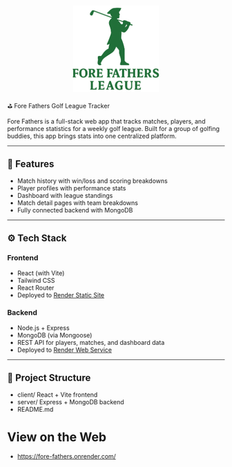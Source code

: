 <p align="center">
  <img src="client/public/icon2.png" alt="Fore Fathers Logo" width="200"/>
</p>
 ⛳ Fore Fathers Golf League Tracker

Fore Fathers is a full-stack web app that tracks matches, players, and performance statistics for a weekly golf league. Built for a group of golfing buddies, this app brings stats into one centralized platform.

---

## 🧠 Features

- Match history with win/loss and scoring breakdowns
- Player profiles with performance stats
- Dashboard with league standings
- Match detail pages with team breakdowns
- Fully connected backend with MongoDB

---

## ⚙️ Tech Stack

### Frontend
- React (with Vite)
- Tailwind CSS
- React Router
- Deployed to [Render Static Site](https://render.com)

### Backend
- Node.js + Express
- MongoDB (via Mongoose)
- REST API for players, matches, and dashboard data
- Deployed to [Render Web Service](https://render.com)

---

## 📁 Project Structure

- client/ React + Vite frontend
- server/ Express + MongoDB backend
- README.md

# View on the Web

- https://fore-fathers.onrender.com/
